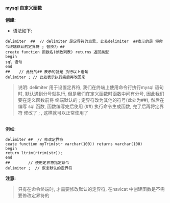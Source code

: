 #### mysql 自定义函数


**创建:**
- 语法如下: 

```
delimiter  ##  // delimiter 是定界符的意思, 此处delimiter  ##表示的是 将命令终端默认的定界符 ; 替换为 ##
create function 函数名(参数列表) returns 返回类型
begin
sql 语句
end
##    // 此处的## 表示的就是 执行以上语句
delimiter ; // 此处表示执行完后再改回来
```

> 说明: 
delimiter 用于设置定界符, 我们在终端上使用命令行执行mysql 语句时, 默认遇到分号就执行, 但是我们在定义函数时函数中间有分号, 因此我们要在定义函数前将 终端默认的 ; 定界符改为其他的符号(此处为##), 然后在编写 sql 函数, 函数编写完后使用 (##) 执行命令生成函数, 完了后再将定界符 修改了 ; , 这样就可以正常使用了



<br>
例如: 

```
delimiter ##  // 修改定界符
ceate function myTrim(str varchar(100)) returns varchar(100)
begin
return ltrim(rtrim(str));
end
##        // 使用定界符指定命令
delimiter ;  // 恢复默认的定界符
```


**注意:**
> 只有在命令终端时, 才需要修改默认的定界符, 在navicat 中创建函数是不需要修改定界符的